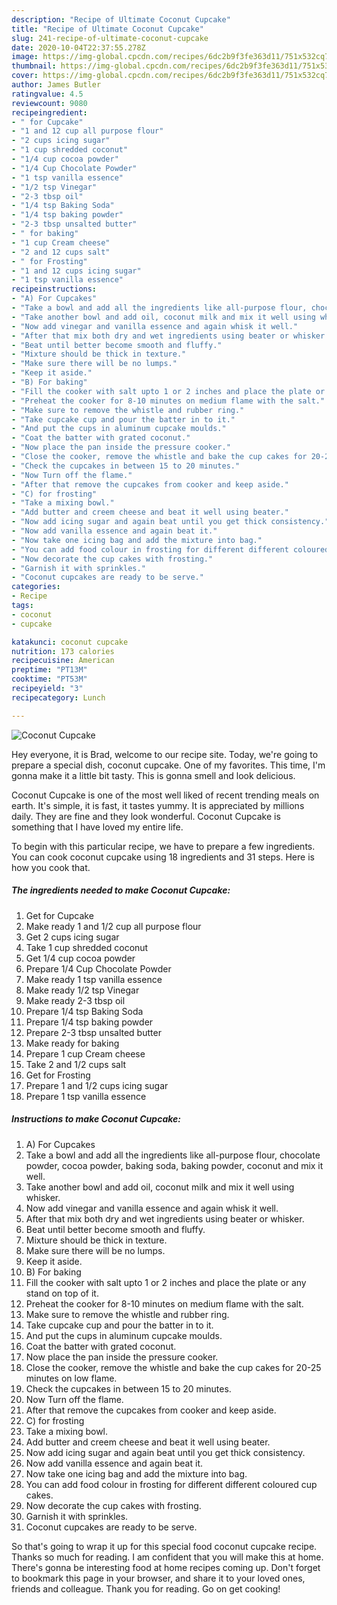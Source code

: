```yaml
---
description: "Recipe of Ultimate Coconut Cupcake"
title: "Recipe of Ultimate Coconut Cupcake"
slug: 241-recipe-of-ultimate-coconut-cupcake
date: 2020-10-04T22:37:55.278Z
image: https://img-global.cpcdn.com/recipes/6dc2b9f3fe363d11/751x532cq70/coconut-cupcake-recipe-main-photo.jpg
thumbnail: https://img-global.cpcdn.com/recipes/6dc2b9f3fe363d11/751x532cq70/coconut-cupcake-recipe-main-photo.jpg
cover: https://img-global.cpcdn.com/recipes/6dc2b9f3fe363d11/751x532cq70/coconut-cupcake-recipe-main-photo.jpg
author: James Butler
ratingvalue: 4.5
reviewcount: 9080
recipeingredient:
- " for Cupcake"
- "1 and 12 cup all purpose flour"
- "2 cups icing sugar"
- "1 cup shredded coconut"
- "1/4 cup cocoa powder"
- "1/4 Cup Chocolate Powder"
- "1 tsp vanilla essence"
- "1/2 tsp Vinegar"
- "2-3 tbsp oil"
- "1/4 tsp Baking Soda"
- "1/4 tsp baking powder"
- "2-3 tbsp unsalted butter"
- " for baking"
- "1 cup Cream cheese"
- "2 and 12 cups salt"
- " for Frosting"
- "1 and 12 cups icing sugar"
- "1 tsp vanilla essence"
recipeinstructions:
- "A) For Cupcakes"
- "Take a bowl and add all the ingredients like all-purpose flour, chocolate powder, cocoa powder, baking soda, baking powder, coconut and mix it well."
- "Take another bowl and add oil, coconut milk and mix it well using whisker."
- "Now add vinegar and vanilla essence and again whisk it well."
- "After that mix both dry and wet ingredients using beater or whisker."
- "Beat until better become smooth and fluffy."
- "Mixture should be thick in texture."
- "Make sure there will be no lumps."
- "Keep it aside."
- "B) For baking"
- "Fill the cooker with salt upto 1 or 2 inches and place the plate or any stand on top of it."
- "Preheat the cooker for 8-10 minutes on medium flame with the salt."
- "Make sure to remove the whistle and rubber ring."
- "Take cupcake cup and pour the batter in to it."
- "And put the cups in aluminum cupcake moulds."
- "Coat the batter with grated coconut."
- "Now place the pan inside the pressure cooker."
- "Close the cooker, remove the whistle and bake the cup cakes for 20-25 minutes on low flame."
- "Check the cupcakes in between 15 to 20 minutes."
- "Now Turn off the flame."
- "After that remove the cupcakes from cooker and keep aside."
- "C) for frosting"
- "Take a mixing bowl."
- "Add butter and creem cheese and beat it well using beater."
- "Now add icing sugar and again beat until you get thick consistency."
- "Now add vanilla essence and again beat it."
- "Now take one icing bag and add the mixture into bag."
- "You can add food colour in frosting for different different coloured cup cakes."
- "Now decorate the cup cakes with frosting."
- "Garnish it with sprinkles."
- "Coconut cupcakes are ready to be serve."
categories:
- Recipe
tags:
- coconut
- cupcake

katakunci: coconut cupcake 
nutrition: 173 calories
recipecuisine: American
preptime: "PT13M"
cooktime: "PT53M"
recipeyield: "3"
recipecategory: Lunch

---
```



![Coconut Cupcake](https://img-global.cpcdn.com/recipes/6dc2b9f3fe363d11/751x532cq70/coconut-cupcake-recipe-main-photo.jpg)

Hey everyone, it is Brad, welcome to our recipe site. Today, we're going to prepare a special dish, coconut cupcake. One of my favorites. This time, I'm gonna make it a little bit tasty. This is gonna smell and look delicious.

Coconut Cupcake is one of the most well liked of recent trending meals on earth. It's simple, it is fast, it tastes yummy. It is appreciated by millions daily. They are fine and they look wonderful. Coconut Cupcake is something that I have loved my entire life.




To begin with this particular recipe, we have to prepare a few ingredients. You can cook coconut cupcake using 18 ingredients and 31 steps. Here is how you cook that.

<!--inarticleads1-->

##### The ingredients needed to make Coconut Cupcake:

1. Get  for Cupcake
1. Make ready 1 and 1/2 cup all purpose flour
1. Get 2 cups icing sugar
1. Take 1 cup shredded coconut
1. Get 1/4 cup cocoa powder
1. Prepare 1/4 Cup Chocolate Powder
1. Make ready 1 tsp vanilla essence
1. Make ready 1/2 tsp Vinegar
1. Make ready 2-3 tbsp oil
1. Prepare 1/4 tsp Baking Soda
1. Prepare 1/4 tsp baking powder
1. Prepare 2-3 tbsp unsalted butter
1. Make ready  for baking
1. Prepare 1 cup Cream cheese
1. Take 2 and 1/2 cups salt
1. Get  for Frosting
1. Prepare 1 and 1/2 cups icing sugar
1. Prepare 1 tsp vanilla essence




<!--inarticleads2-->

##### Instructions to make Coconut Cupcake:

1. A) For Cupcakes
1. Take a bowl and add all the ingredients like all-purpose flour, chocolate powder, cocoa powder, baking soda, baking powder, coconut and mix it well.
1. Take another bowl and add oil, coconut milk and mix it well using whisker.
1. Now add vinegar and vanilla essence and again whisk it well.
1. After that mix both dry and wet ingredients using beater or whisker.
1. Beat until better become smooth and fluffy.
1. Mixture should be thick in texture.
1. Make sure there will be no lumps.
1. Keep it aside.
1. B) For baking
1. Fill the cooker with salt upto 1 or 2 inches and place the plate or any stand on top of it.
1. Preheat the cooker for 8-10 minutes on medium flame with the salt.
1. Make sure to remove the whistle and rubber ring.
1. Take cupcake cup and pour the batter in to it.
1. And put the cups in aluminum cupcake moulds.
1. Coat the batter with grated coconut.
1. Now place the pan inside the pressure cooker.
1. Close the cooker, remove the whistle and bake the cup cakes for 20-25 minutes on low flame.
1. Check the cupcakes in between 15 to 20 minutes.
1. Now Turn off the flame.
1. After that remove the cupcakes from cooker and keep aside.
1. C) for frosting
1. Take a mixing bowl.
1. Add butter and creem cheese and beat it well using beater.
1. Now add icing sugar and again beat until you get thick consistency.
1. Now add vanilla essence and again beat it.
1. Now take one icing bag and add the mixture into bag.
1. You can add food colour in frosting for different different coloured cup cakes.
1. Now decorate the cup cakes with frosting.
1. Garnish it with sprinkles.
1. Coconut cupcakes are ready to be serve.




So that's going to wrap it up for this special food coconut cupcake recipe. Thanks so much for reading. I am confident that you will make this at home. There's gonna be interesting food at home recipes coming up. Don't forget to bookmark this page in your browser, and share it to your loved ones, friends and colleague. Thank you for reading. Go on get cooking!
